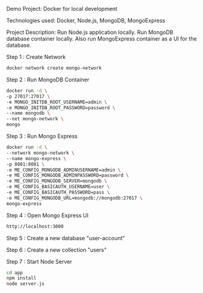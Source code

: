 Demo Project:
Docker for local development

Technologies used:
Docker, Node.js, MongoDB, MongoExpress

Project Description:
Run Node.js application locally.
Run MongoDB database container locally.
Also run MongoExpress container as a UI for the database.

Step 1 : Create Network
```bash
docker network create mongo-network
```

Step 2 : Run MongoDB Container

```bash
docker run -d \
-p 27017:27017 \
-e MONGO_INITDB_ROOT_USERNAME=admin \
-e MONGO_INITDB_ROOT_PASSWORD=password \
--name mongodb \
--net mongo-network \
mongo
```
Step 3 : Run Mongo Express

```bash
docker run -d \
--network mongo-network \
--name mongo-express \
-p 8081:8081 \
-e ME_CONFIG_MONGODB_ADMINUSERNAME=admin \
-e ME_CONFIG_MONGODB_ADMINPASSWORD=password \
-e ME_CONFIG_MONGODB_SERVER=mongodb \
-e ME_CONFIG_BASICAUTH_USERNAME=user \
-e ME_CONFIG_BASICAUTH_PASSWORD=pass \
-e ME_CONFIG_MONGODB_URL=mongodb://mongodb:27017 \
mongo-express
```
Step 4 : Open Mongo Express UI
```bash
http://localhost:3000
```

Step 5 : Create a new database "user-account"

Step 6 : Create a new collection "users"

Step 7 : Start Node Server
```bash
cd app
npm install
node server.js
```
